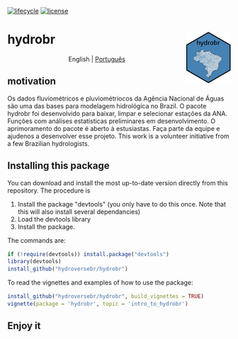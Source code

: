 [![lifecycle](https://img.shields.io/badge/lifecycle-experimental-orange.svg)](https://www.tidyverse.org/lifecycle/#experimental) 
[![license](https://img.shields.io/badge/license-GPL3-lightgrey.svg)](https://choosealicense.com/)
# hydrobr <img align='right' src='man/figures/logo.png' width="100">

<p align="center">
  <span>English</span> |
  <a href="https://github.com/hydroversebr/hydrobr/tree/main/lang/portugues">Português</a>

## motivation
Os dados fluviométricos e pluviométriocos da Agência Nacional de Águas são uma das bases para modelagem hidrológica no Brazil. O pacote hydrobr foi desenvolvido para baixar, limpar e selecionar estações da ANA. Funções com análises estatísticas preliminares em desenvolvimento. O aprimoramento do pacote é aberto à estusiastas. Faça parte da equipe e ajudenos a desenvolver esse projeto. This work is a volunteer initiative from a few Brazilian hydrologists. 

## Installing this package

You can download and install the most up-to-date version directly from this repository. The procedure is
1. Install the package "devtools" (you only have to do this once. Note that this will also install several dependancies)
2. Load the devtools library
3. Install the package.

The commands are:
``` R
if (!require(devtools)) install.package("devtools")
library(devtools)
install_github("hydroversebr/hydrobr")
```
To read the vignettes and examples of how to use the package:

``` R
install_github("hydroversebr/hydrobr", build_vignettes = TRUE)
vignette(package = 'hydrobr', topic = 'intro_to_hydrobr')
```

## Enjoy it



